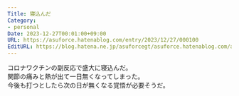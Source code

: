 ```yaml
---
Title: 寝込んだ
Category:
- personal
Date: 2023-12-27T00:01:00+09:00
URL: https://asuforce.hatenablog.com/entry/2023/12/27/000100
EditURL: https://blog.hatena.ne.jp/asuforcegt/asuforce.hatenablog.com/atom/entry/6801883189070716269
---
```


コロナワクチンの副反応で盛大に寝込んだ。  
関節の痛みと熱が出て一日無くなってしまった。  
今後も打つとしたら次の日が無くなる覚悟が必要そうだ。
